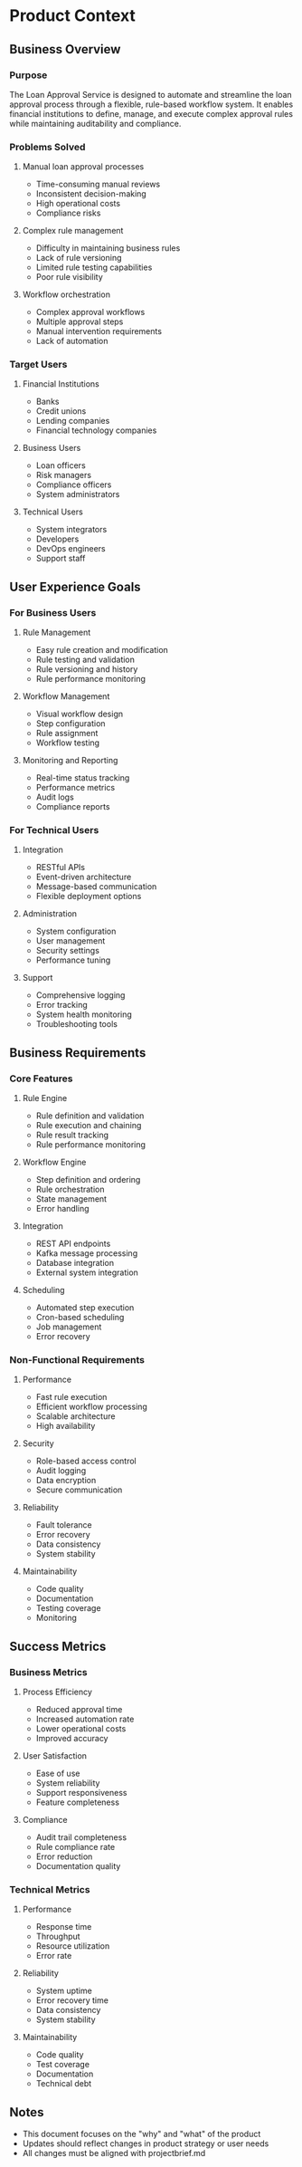 # Product Context

## Business Overview

### Purpose
The Loan Approval Service is designed to automate and streamline the loan approval process through a flexible, rule-based workflow system. It enables financial institutions to define, manage, and execute complex approval rules while maintaining auditability and compliance.

### Problems Solved
1. Manual loan approval processes
   - Time-consuming manual reviews
   - Inconsistent decision-making
   - High operational costs
   - Compliance risks

2. Complex rule management
   - Difficulty in maintaining business rules
   - Lack of rule versioning
   - Limited rule testing capabilities
   - Poor rule visibility

3. Workflow orchestration
   - Complex approval workflows
   - Multiple approval steps
   - Manual intervention requirements
   - Lack of automation

### Target Users
1. Financial Institutions
   - Banks
   - Credit unions
   - Lending companies
   - Financial technology companies

2. Business Users
   - Loan officers
   - Risk managers
   - Compliance officers
   - System administrators

3. Technical Users
   - System integrators
   - Developers
   - DevOps engineers
   - Support staff

## User Experience Goals

### For Business Users
1. Rule Management
   - Easy rule creation and modification
   - Rule testing and validation
   - Rule versioning and history
   - Rule performance monitoring

2. Workflow Management
   - Visual workflow design
   - Step configuration
   - Rule assignment
   - Workflow testing

3. Monitoring and Reporting
   - Real-time status tracking
   - Performance metrics
   - Audit logs
   - Compliance reports

### For Technical Users
1. Integration
   - RESTful APIs
   - Event-driven architecture
   - Message-based communication
   - Flexible deployment options

2. Administration
   - System configuration
   - User management
   - Security settings
   - Performance tuning

3. Support
   - Comprehensive logging
   - Error tracking
   - System health monitoring
   - Troubleshooting tools

## Business Requirements

### Core Features
1. Rule Engine
   - Rule definition and validation
   - Rule execution and chaining
   - Rule result tracking
   - Rule performance monitoring

2. Workflow Engine
   - Step definition and ordering
   - Rule orchestration
   - State management
   - Error handling

3. Integration
   - REST API endpoints
   - Kafka message processing
   - Database integration
   - External system integration

4. Scheduling
   - Automated step execution
   - Cron-based scheduling
   - Job management
   - Error recovery

### Non-Functional Requirements
1. Performance
   - Fast rule execution
   - Efficient workflow processing
   - Scalable architecture
   - High availability

2. Security
   - Role-based access control
   - Audit logging
   - Data encryption
   - Secure communication

3. Reliability
   - Fault tolerance
   - Error recovery
   - Data consistency
   - System stability

4. Maintainability
   - Code quality
   - Documentation
   - Testing coverage
   - Monitoring

## Success Metrics

### Business Metrics
1. Process Efficiency
   - Reduced approval time
   - Increased automation rate
   - Lower operational costs
   - Improved accuracy

2. User Satisfaction
   - Ease of use
   - System reliability
   - Support responsiveness
   - Feature completeness

3. Compliance
   - Audit trail completeness
   - Rule compliance rate
   - Error reduction
   - Documentation quality

### Technical Metrics
1. Performance
   - Response time
   - Throughput
   - Resource utilization
   - Error rate

2. Reliability
   - System uptime
   - Error recovery time
   - Data consistency
   - System stability

3. Maintainability
   - Code quality
   - Test coverage
   - Documentation
   - Technical debt

## Notes
- This document focuses on the "why" and "what" of the product
- Updates should reflect changes in product strategy or user needs
- All changes must be aligned with projectbrief.md 